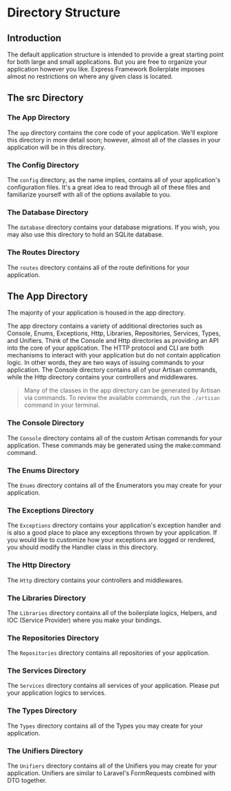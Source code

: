 # Directory Structure
## Introduction
The default application structure is intended to provide a great starting point for both large and small applications. But you are free to organize your application however you like. Express Framework Boilerplate imposes almost no restrictions on where any given class is located.

## The src Directory
### The App Directory
The `app` directory contains the core code of your application. We'll explore this directory in more detail soon; however, almost all of the classes in your application will be in this directory.

### The Config Directory
The `config` directory, as the name implies, contains all of your application's configuration files. It's a great idea to read through all of these files and familiarize yourself with all of the options available to you.

### The Database Directory
The `database` directory contains your database migrations. If you wish, you may also use this directory to hold an SQLite database.

### The Routes Directory
The `routes` directory contains all of the route definitions for your application.

## The App Directory
The majority of your application is housed in the app directory.

The app directory contains a variety of additional directories such as Console, Enums, Exceptions, Http, Libraries, Repositories, Services, Types, and Unifiers. Think of the Console and Http directories as providing an API into the core of your application. The HTTP protocol and CLI are both mechanisms to interact with your application but do not contain application logic. In other words, they are two ways of issuing commands to your application. The Console directory contains all of your Artisan commands, while the Http directory contains your controllers and middlewares.

> Many of the classes in the app directory can be generated by Artisan via commands. To review the available commands, run the `./artisan` command in your terminal.

### The Console Directory
The `Console` directory contains all of the custom Artisan commands for your application. These commands may be generated using the make:command command.

### The Enums Directory
The `Enums` directory contains all of the Enumerators you may create for your application.

### The Exceptions Directory
The `Exceptions` directory contains your application's exception handler and is also a good place to place any exceptions thrown by your application. If you would like to customize how your exceptions are logged or rendered, you should modify the Handler class in this directory.

### The Http Directory
The `Http` directory contains your controllers and middlewares.

### The Libraries Directory
The `Libraries` directory contains all of the boilerplate logics, Helpers, and IOC (Service Provider) where you make your bindings.

### The Repositories Directory
The `Repositories` directory contains all repositories of your application.

### The Services Directory
The `Services` directory contains all services of your application. Please put your application logics to services.

### The Types Directory
The `Types` directory contains all of the Types you may create for your application.

### The Unifiers Directory
The `Unifiers` directory contains all of the Unifiers you may create for your application. Unifiers are similar to Laravel's FormRequests combined with DTO together.
